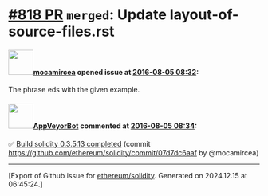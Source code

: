 # [\#818 PR](https://github.com/ethereum/solidity/pull/818) `merged`: Update layout-of-source-files.rst

#### <img src="https://avatars.githubusercontent.com/u/10176071?u=781dbe38cabab18600836b26cc73260fe31848b1&v=4" width="50">[mocamircea](https://github.com/mocamircea) opened issue at [2016-08-05 08:32](https://github.com/ethereum/solidity/pull/818):

The phrase eds with the given example.


#### <img src="https://avatars.githubusercontent.com/u/17834419?u=b89ed77bc75ed5b8464e6820556fb697572ecbea&v=4" width="50">[AppVeyorBot](https://github.com/AppVeyorBot) commented at [2016-08-05 08:34](https://github.com/ethereum/solidity/pull/818#issuecomment-237788762):

:white_check_mark: [Build solidity 0.3.5.13 completed](https://ci.appveyor.com/project/ethereum/solidity/build/0.3.5.13) (commit https://github.com/ethereum/solidity/commit/07d7dc6aaf by @mocamircea)


-------------------------------------------------------------------------------



[Export of Github issue for [ethereum/solidity](https://github.com/ethereum/solidity). Generated on 2024.12.15 at 06:45:24.]
